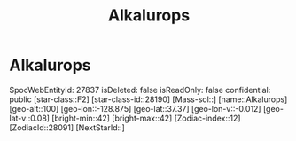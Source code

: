 ﻿---
title: "Alkalurops"
location: [37.37,-128.875,100]
type: Station
tags:
- astro/Star

---

# Alkalurops

SpocWebEntityId: 27837
isDeleted: false
isReadOnly: false
confidential: public
[star-class::F2]
[star-class-id::28190]
[Mass-sol::]
[name::Alkalurops]
[geo-alt::100]
[geo-lon::-128.875]
[geo-lat::37.37]
[geo-lon-v::-0.012]
[geo-lat-v::0.08]
[bright-min::42]
[bright-max::42]
[Zodiac-index::12]
[ZodiacId::28091]
[NextStarId::]

